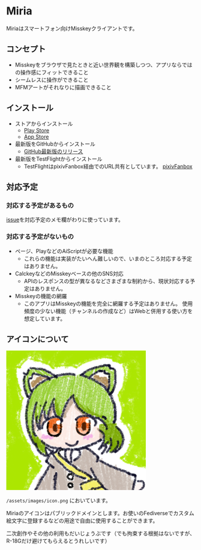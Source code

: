 # Miria

Miriaはスマートフォン向けMisskeyクライアントです。

## コンセプト

- Misskeyをブラウザで見たときと近い世界観を構築しつつ、アプリならではの操作感にフィットできること
- シームレスに操作ができること
- MFMアートがそれなりに描画できること

## インストール

- ストアからインストール
  - [Play Store](https://play.google.com/store/apps/details?id=info.shiosyakeyakini.miria)
  - [App Store](https://apps.apple.com/jp/app/miria/id6449201469)
- 最新版をGitHubからインストール
  - [GitHub最新版のリリース](https://github.com/shiosyakeyakini-info/miria/releases/latest)
- 最新版をTestFlightからインストール
  - TestFlightはpixivFanbox経由でのURL共有としています。 [pixivFanbox](https://shiosyakeyakini.fanbox.cc/)

## 対応予定

### 対応する予定があるもの

[issue](https://github.com/shiosyakeyakini-info/miria/issue)を対応予定のメモ欄がわりに使っています。

### 対応する予定がないもの

- ページ、PlayなどのAiScriptが必要な機能
  - これらの機能は実装がたいへん難しいので、いまのところ対応する予定はありません。
- CalckeyなどのMisskeyベースの他のSNS対応
  - APIのレスポンスの型が異なるなどさまざまな制約から、現状対応する予定はありません。
- Misskeyの機能の網羅
  - このアプリはMisskeyの機能を完全に網羅する予定はありません。
    使用頻度の少ない機能（チャンネルの作成など）はWebと併用する使い方を想定しています。

## アイコンについて


![Miriaのアイコン](/assets/images/icon.png)

`/assets/images/icon.png` においています。

Miriaのアイコンはパブリックドメインとします。お使いのFediverseでカスタム絵文字に登録するなどの用途で自由に使用することができます。

二次創作やその他の利用もだいじょうぶです（でも拘束する根拠はないですが、R-18Gだけ避けてもらえるとうれしいです）
